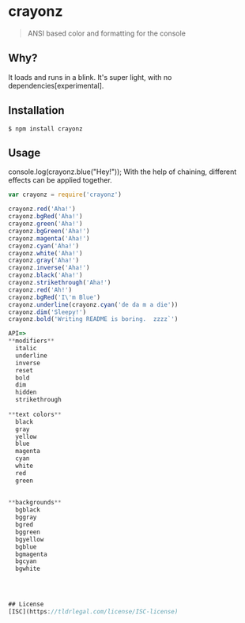 # crayonz


> ANSI based color and formatting for the console

## Why?
It loads and runs in a blink. It's super light, with no dependencies[experimental].

## Installation
```
$ npm install crayonz

```

## Usage

console.log(crayonz.blue("Hey!"));
With the help of chaining, different effects can be applied together.

```js
var crayonz = require('crayonz')

crayonz.red('Aha!')
crayonz.bgRed('Aha!')
crayonz.green('Aha!')
crayonz.bgGreen('Aha!')
crayonz.magenta('Aha!')
crayonz.cyan('Aha!')
crayonz.white('Aha!')
crayonz.gray('Aha!')
crayonz.inverse('Aha!')
crayonz.black('Aha!')
crayonz.strikethrough('Aha!')
crayonz.red('Ah!')
crayonz.bgRed('I\'m Blue')
crayonz.underline(crayonz.cyan('de da m a die'))
crayonz.dim('Sleepy!')
crayonz.bold('Writing README is boring.  zzzz`')

API=>           
**modifiers**
  italic        
  underline     
  inverse
  reset         
  bold          
  dim       
  hidden        
  strikethrough 
  
**text colors**  
  black         
  gray          
  yellow        
  blue          
  magenta       
  cyan          
  white               
  red           
  green         
     
  
**backgrounds**  
  bgblack       
  bggray                
  bgred         
  bggreen       
  bgyellow      
  bgblue        
  bgmagenta     
  bgcyan        
  bgwhite       
  



## License
[ISC](https://tldrlegal.com/license/ISC-license)
